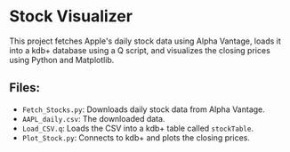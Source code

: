 # Stock Visualizer

This project fetches Apple's daily stock data using Alpha Vantage, loads it into a kdb+ database using a Q script, and visualizes the closing prices using Python and Matplotlib.

## Files:
- `Fetch_Stocks.py`: Downloads daily stock data from Alpha Vantage.
- `AAPL_daily.csv`: The downloaded data.
- `Load_CSV.q`: Loads the CSV into a kdb+ table called `stockTable`.
- `Plot_Stock.py`: Connects to kdb+ and plots the closing prices.
